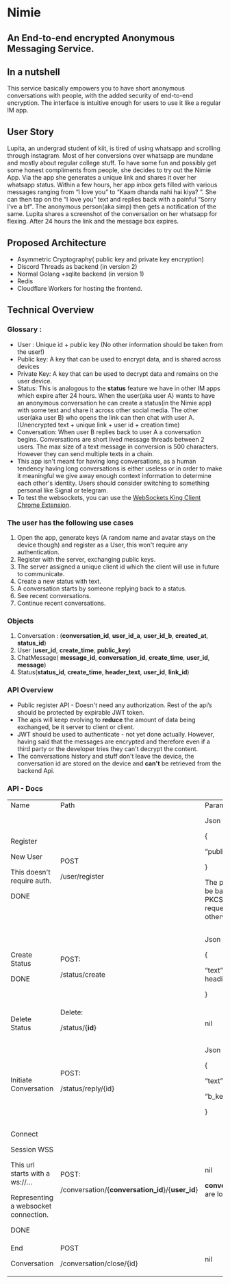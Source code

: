 

# Nimie


## An End-to-end encrypted Anonymous Messaging Service.


## In a nutshell

This service basically empowers you to have short anonymous conversations with people, with the added security of end-to-end encryption. The interface is intuitive enough for users to use it like a regular IM app.


## User Story

Lupita, an undergrad student of kiit, is tired of using whatsapp and scrolling through instagram. Most of her conversions over whatsapp are mundane and mostly about regular college stuff. To have some fun and possibly get some honest compliments from people, she decides to try out the Nimie App. Via the app she generates a unique link and shares it over her whatsapp status. Within a few hours, her app inbox gets filled with various messages ranging from “I love you” to “Kaam dhanda nahi hai kiya? ”. She can then tap on the “I love you” text and replies back with a painful “Sorry I’ve a bf”. The anonymous person(aka simp) then gets a notification of the same. Lupita shares a screenshot of the conversation on her whatsapp for flexing. After 24 hours the link and the message box expires.


## Proposed Architecture



* Asymmetric Cryptography( public key and private key encryption)
* Discord Threads as backend (in version 2)
* Normal Golang +sqlite backend (in version 1)
* Redis
* Cloudflare Workers for hosting the frontend.


## Technical Overview


### Glossary :



* User : Unique id + public key (No other information should be taken from the user!)
* Public key: A key that can be used to encrypt data, and is shared across devices
* Private Key: A key that can be used to decrypt data and remains on the user device.
* Status: This is analogous to the **status** feature we have in other IM apps which expire after 24 hours. When the user(aka user A) wants to have an anonymous conversation he can create a status(in the Nimie app) with some text  and share it across other social media. The other user(aka user B) who opens the link can then chat with user A. (Unencrypted text + unique link + user id + creation time)
* Conversation: When user B replies back to user A a conversation begins. Conversations are short lived message threads between 2 users. The max size of a text message in conversion is 500 characters. However they can send multiple texts in a chain.
* This app isn't meant for having long conversations, as a human tendency having long conversations is either useless or in order to make it meaningful we give away enough context information to determine each other's identity. Users should consider switching to something personal like Signal or telegram.
* To test the websockets, you can use the [WebSockets King Client Chrome Extension](https://chrome.google.com/webstore/detail/websocket-king-client/cbcbkhdmedgianpaifchdaddpnmgnknn/related?hl=en).


### The user has the following use cases



1. Open the app, generate keys (A random name and avatar stays on the device though) and register as a User, this won't require any authentication.
2. Register with the server, exchanging public keys.
3. The server assigned a unique client id which the client will use in future to communicate.
4. Create a new status with text.
5. A conversation starts by someone replying back to a status.
6. See recent conversations.
7. Continue recent conversations.


### Objects



1. Conversation : (**conversation_id**, **user_id_a**, **user_id_b**, **created_at**, **status_id**)
2. User (**user_id**, **create_time**, **public_key**)
3. ChatMessage( **message_id**, **conversation_id**, **create_time**, **user_id**, **message**)
4. Status(**status_id**, **create_time**, **header_text**, **user_id**, **link_id**)


### API Overview



* Public register API - Doesn't need any authorization. Rest of the api’s should be protected by expirable JWT token.
* The apis will keep evolving to **reduce** the amount of data being exchanged, be it server to client or client.
* JWT should be used to authenticate - not yet done actually. However, having said that the messages are encrypted and therefore even if a third party or the developer tries they can't decrypt the content.
* The conversations history and stuff don't leave the device, the conversation id are stored on the device and **can't** be retrieved from the backend Api.


### API - Docs


<table>
  <tr>
   <td>Name
   </td>
   <td>Path
   </td>
   <td>Parameters/Body  
   </td>
   <td>Response / Notes 
   </td>
  </tr>
  <tr>
   <td>Register
<p>
New User 
<p>
This doesn't require auth.
<p>
DONE
   </td>
   <td>POST
<p>
/user/register
   </td>
   <td>Json body
<p>
{
<p>
“public_key” : “dcdwc"
<p>
}
<p>
The public key should be base64 encoded PKCS1 Public key. The request will fail otherwise.
   </td>
   <td>
<ul>

<li><strong>201</strong> : Json 
    {
<p>

    “user_id”: 96493264,
<p>

    “create_time” :  232323323,
<p>

    “token_jwt”: “de34e3e3”
<p>

    }
<ul>

<li><strong>400</strong>: Invalid Public key.
</li>
</ul>
</li>
</ul>
   </td>
  </tr>
  <tr>
   <td>Create Status
<p>
DONE
   </td>
   <td>POST:
<p>
/status/create
   </td>
   <td>Json Body:
<p>
{
<p>
“text” : “ Nice status heading”
<p>
}
   </td>
   <td>
<ul>

<li>201: JSON
    {
<p>

    “unique_id”: “sdsdbkbds”
<p>

    }
</li>
</ul>
   </td>
  </tr>
  <tr>
   <td>Delete Status
   </td>
   <td>Delete:
<p>
/status/{<strong>id</strong>}
   </td>
   <td>nil
   </td>
   <td>
<ul>

<li>200
</li>
</ul>
   </td>
  </tr>
  <tr>
   <td>Initiate Conversation
   </td>
   <td>POST:
<p>
/status/reply/{id}
   </td>
   <td>Json Body:
<p>
{
<p>
“text”: “ Nice Status!”,
<p>
 “b_key” :”dwd33e”
<p>
}
   </td>
   <td>
<ul>

<li>201: Json 
   {
<p>
    “conversation_id”: “134bcsdc”,
<p>
    “a_key”: “cw242d…”
<p>
   }
</li>
</ul>
   </td>
  </tr>
  <tr>
   <td>Connect 
<p>
Session WSS
<p>
This url starts with a ws://… 
<p>
Representing a websocket connection.
<p>
DONE
   </td>
   <td>POST:
<p>
/conversation/{<strong>conversation_id</strong>}/{<strong>user_id</strong>}
   </td>
   <td>nil	
<p>
<strong>conversation_id</strong>,<strong>user_id</strong> are long integers.  
   </td>
   <td>
<ul>

<li>Upgrade Request to ws

<li>403 if the user isn't part of the conversation		

</li>
</ul>
   </td>
  </tr>
  <tr>
   <td>End
<p>
Conversation
   </td>
   <td>POST
<p>
/conversation/close/{id}
   </td>
   <td>nil
   </td>
   <td>
<ul>

<li>200 
</li>
</ul>
   </td>
  </tr>
</table>

